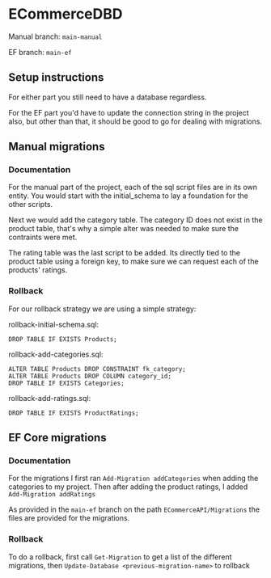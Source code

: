 # ECommerceDBD
Manual branch: `main-manual`

EF branch: `main-ef`

## Setup instructions
For either part you still need to have a database regardless.

For the EF part you'd have to update the connection string in the project also, but other than that, it should be good to go for dealing with migrations.

## Manual migrations
### Documentation
For the manual part of the project, each of the sql script files are in its own entity. You would start with the initial_schema to lay a foundation for the other scripts.

Next we would add the category table. The category ID does not exist in the product table, that's why a simple alter was needed to make sure the contraints were met.

The rating table was the last script to be added. Its directly tied to the product table using a foreign key, to make sure we can request each of the products' ratings.

### Rollback
For our rollback strategy we are using a simple strategy:

rollback-initial-schema.sql:
```
DROP TABLE IF EXISTS Products;
```
rollback-add-categories.sql:
```
ALTER TABLE Products DROP CONSTRAINT fk_category;
ALTER TABLE Products DROP COLUMN category_id;
DROP TABLE IF EXISTS Categories;
```
rollback-add-ratings.sql:
```
DROP TABLE IF EXISTS ProductRatings;
```


## EF Core migrations
### Documentation
For the migrations I first ran `Add-Migration addCategories` when adding the categories to my project. Then after adding the product ratings, I added `Add-Migration addRatings`

As provided in the `main-ef` branch on the path `ECommerceAPI/Migrations` the files are provided for the migrations.

### Rollback
To do a rollback, first call `Get-Migration` to get a list of the different migrations, then `Update-Database <previous-migration-name>` to rollback
